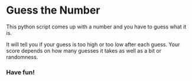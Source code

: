 # Guess the Number
<p> 
  This python script comes up with a number and you have to guess what it is.
</p>
<p> 
  It will tell you if your guess is too high or too low after each guess. Your score depends on how many guesses it takes as well as a bit or randomness.
</p>
<h3> Have fun!
